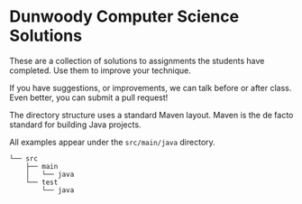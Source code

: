 Dunwoody Computer Science Solutions
===================================

These are a collection of solutions to assignments the students have
completed.  Use them to improve your technique.

If you have suggestions, or improvements, we can talk before or after
class.  Even better, you can submit a pull request!

The directory structure uses a standard Maven layout.  Maven is the
de facto standard for building Java projects.

All examples appear under the `src/main/java` directory.

    └── src
        ├── main
        │   └── java
        └── test
            └── java

